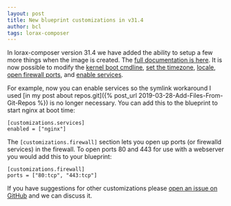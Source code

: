 ```yaml
---
layout: post
title: New blueprint customizations in v31.4
author: bcl
tags: lorax-composer
---
```


In lorax-composer version 31.4 we have added the ability to setup a few more
things when the image is created. The [full documentation is
here](https://weldr.io/lorax/lorax-composer.html#customizations). It is now
possible to modify the [kernel boot cmdline](https://weldr.io/lorax/lorax-composer.html#customizations-kernel),
[set the timezone](https://weldr.io/lorax/lorax-composer.html#customizations-timezone),
[locale](https://weldr.io/lorax/lorax-composer.html#customizations-locale),
[open firewall ports](https://weldr.io/lorax/lorax-composer.html#customizations-firewall),
and [enable services](https://weldr.io/lorax/lorax-composer.html#customizations-services).

For example, now you can enable services so the symlink workaround I used
[in my post about repos.git]({% post_url 2019-03-28-Add-Files-From-Git-Repos %}) is
no longer necessary. You can add this to the blueprint to start nginx at boot time:

    [customizations.services]
    enabled = ["nginx"]

The `[customizations.firewall]` section lets you open up ports (or firewalld
services) in the firewall. To open ports 80 and 443 for use with a webserver
you would add this to your blueprint:

    [customizations.firewall]
    ports = ["80:tcp", "443:tcp"]

If you have suggestions for other customizations please [open an issue on
GitHub](https://github.com/weldr/lorax/issues) and we can discuss it. 

